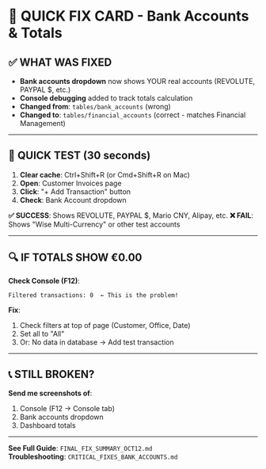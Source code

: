 # 🚀 QUICK FIX CARD - Bank Accounts & Totals

## ✅ WHAT WAS FIXED
- **Bank accounts dropdown** now shows YOUR real accounts (REVOLUTE, PAYPAL $, etc.)
- **Console debugging** added to track totals calculation
- **Changed from**: `tables/bank_accounts` (wrong)
- **Changed to**: `tables/financial_accounts` (correct - matches Financial Management)

---

## 🧪 QUICK TEST (30 seconds)

1. **Clear cache**: Ctrl+Shift+R (or Cmd+Shift+R on Mac)
2. **Open**: Customer Invoices page
3. **Click**: "+ Add Transaction" button
4. **Check**: Bank Account dropdown

**✅ SUCCESS**: Shows REVOLUTE, PAYPAL $, Mario CNY, Alipay, etc.
**❌ FAIL**: Shows "Wise Multi-Currency" or other test accounts

---

## 🔍 IF TOTALS SHOW €0.00

**Check Console (F12)**:
```
Filtered transactions: 0  ← This is the problem!
```

**Fix**:
1. Check filters at top of page (Customer, Office, Date)
2. Set all to "All"
3. Or: No data in database → Add test transaction

---

## 📞 STILL BROKEN?

**Send me screenshots of**:
1. Console (F12 → Console tab)
2. Bank accounts dropdown
3. Dashboard totals

---

**See Full Guide**: `FINAL_FIX_SUMMARY_OCT12.md`  
**Troubleshooting**: `CRITICAL_FIXES_BANK_ACCOUNTS.md`
